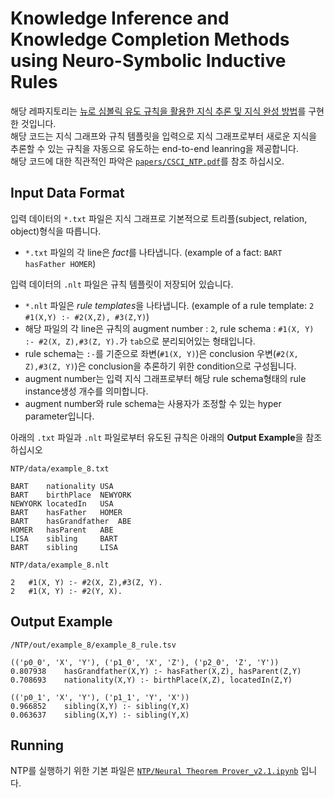 # Knowledge Inference and Knowledge Completion Methods using Neuro-Symbolic Inductive Rules
해당 레파지토리는 [뉴로 심볼릭 유도 규칙을 활용한 지식 추론 및 지식 완성 방법](https://github.com/ShinWon-Chul/Neuro-Symbolic/blob/main/papers/%EB%89%B4%EB%A1%9C%20%EC%8B%AC%EB%B3%BC%EB%A6%AD%20%EA%B8%B0%EB%B0%98%20%EA%B7%9C%EC%B9%99%20%EC%9C%A0%EB%8F%84%20%EB%B0%8F%20%EC%B6%94%EB%A1%A0%20%EC%97%94%EC%A7%84%EC%9D%84%20%ED%99%9C%EC%9A%A9%ED%95%9C%20%EC%A7%80%EC%8B%9D%20%EC%99%84%EC%84%B1%20%EC%8B%9C%EC%8A%A4%ED%85%9C.pdf)를 구현한 것입니다.  
해당 코드는 지식 그래프와 규칙 템플릿을 입력으로 지식 그래프로부터 새로운 지식을 추론할 수 있는 규칙을 자동으로 유도하는 end-to-end leanring을 제공합니다.  
해당 코드에 대한 직관적인 파악은 [`papers/CSCI_NTP.pdf`](https://github.com/ShinWon-Chul/Neuro-Symbolic/blob/main/papers/CSCI_NTP.pdf)를 참조 하십시오.

## Input Data Format
입력 데이터의 `*.txt` 파일은 지식 그래프로 기본적으로 트리플(subject, relation, object)형식을 따릅니다.
- `*.txt` 파일의 각 line은 *fact*를 나타냅니다. (example of a fact: `BART hasFather HOMER`)  

입력 데이터의 `.nlt` 파일은 규칙 템플릿이 저장되어 있습니다.  
- `*.nlt` 파일은 *rule templates*을 나타냅니다. (example of a rule template: `2	#1(X,Y) :- #2(X,Z), #3(Z,Y)`)  
- 해당 파일의 각 line은 규칙의 augment number : `2`, rule schema : `#1(X, Y) :- #2(X, Z),#3(Z, Y).`가 `tab`으로 분리되어있는 형태입니다.  
- rule schema는 `:-`를 기준으로 좌변(`#1(X, Y)`)은 conclusion 우변(`#2(X, Z),#3(Z, Y)`)은 conclusion을 추론하기 위한 condition으로 구성됩니다.  
- augment number는 입력 지식 그래프로부터 해당 rule schema형태의 rule instance생성 개수를 의미합니다.  
- augment number와 rule schema는 사용자가 조정할 수 있는 hyper parameter입니다.  

아래의 `.txt` 파일과 `.nlt` 파일로부터 유도된 규칙은 아래의 **Output Example**을 참조 하십시오  

```shell
NTP/data/example_8.txt

BART	nationality	USA
BART	birthPlace	NEWYORK
NEWYORK	locatedIn	USA
BART	hasFather	HOMER
BART	hasGrandfather	ABE
HOMER	hasParent	ABE
LISA	sibling		BART
BART	sibling		LISA
``` 
```shell
NTP/data/example_8.nlt

2	#1(X, Y) :- #2(X, Z),#3(Z, Y).
2	#1(X, Y) :- #2(Y, X).
```

## Output Example
```shell
/NTP/out/example_8/example_8_rule.tsv

(('p0_0', 'X', 'Y'), ('p1_0', 'X', 'Z'), ('p2_0', 'Z', 'Y'))
0.807938	hasGrandfather(X,Y) :- hasFather(X,Z), hasParent(Z,Y)
0.708693	nationality(X,Y) :- birthPlace(X,Z), locatedIn(Z,Y)

(('p0_1', 'X', 'Y'), ('p1_1', 'Y', 'X'))
0.966852	sibling(X,Y) :- sibling(Y,X)
0.063637	sibling(X,Y) :- sibling(Y,X)
```

## Running

NTP를 실행하기 위한 기본 파일은 [`NTP/Neural Theorem Prover_v2.1.ipynb`](/NTP/Neural%20Theorem%20Prover_v2.1.ipynb) 입니다.
